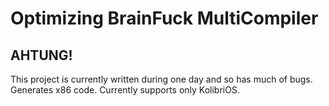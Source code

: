 # Optimizing BrainFuck MultiCompiler

## AHTUNG!

This project is currently written during one day and so has much of bugs.
Generates x86 code. Currently supports only KolibriOS.
